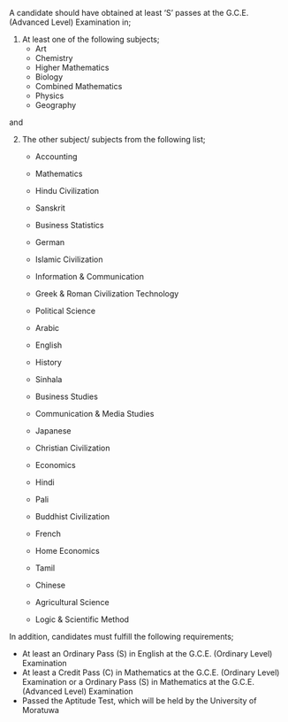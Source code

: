 A candidate should have obtained at least ‘S’ passes at the G.C.E. (Advanced Level)
Examination in;


1. At least one of the following subjects;
      - Art 
      - Chemistry
      - Higher Mathematics 
      - Biology
      - Combined Mathematics 
      - Physics
      - Geography
 
and

2. The other subject/ subjects from the following list;
	 
      - Accounting 
      - Mathematics
	 
      - Hindu Civilization	 
      - Sanskrit
	 
      - Business Statistics 
      - German
	 
      - Islamic Civilization	 	 
      -  Information & Communication
	 
      - Greek & Roman Civilization	 Technology
	 
      - Political Science 
      - Arabic
	 
      - English 	 
      - History
	 
      - Sinhala 
      - Business Studies
	 
      - Communication & Media Studies 
      - Japanese
	 
      - Christian Civilization	 	 
      - Economics
	 
      - Hindi 
      - Pali 				
	 
      - Buddhist Civilization 	 
      - French
	 
      - Home Economics 
      - Tamil
	 
      - Chinese 
      - Agricultural Science
	 
      - Logic & Scientific Method

In addition, candidates must fulfill the following requirements;
   - At least an Ordinary Pass (S) in English at the G.C.E. (Ordinary Level) Examination
   - At least a Credit Pass (C) in Mathematics at the G.C.E. (Ordinary Level) Examination
or a Ordinary Pass (S) in Mathematics at the G.C.E. (Advanced Level) Examination
   - Passed the Aptitude Test, which will be held by the University of Moratuwa